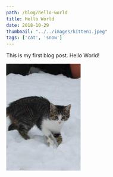 ```yaml
---
path: /blog/hello-world
title: Hello World
date: 2018-10-29
thumbnail: "../../images/kitten1.jpeg"
tags: ['cat', 'snow']
---
```


This is my first blog post. Hello World!

![Kitten One](../../images/kitten1.jpeg)